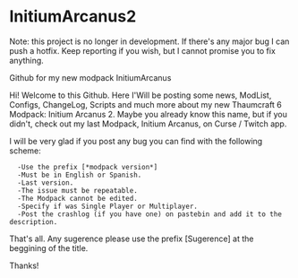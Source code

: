 # InitiumArcanus2

Note: this project is no longer in development. If there's any major bug I can push a hotfix. Keep reporting if you wish, but I cannot promise you to fix anything.

Github for my new modpack InitiumArcanus


Hi! Welcome to this Github. Here I'Will be posting some news, ModList, Configs, ChangeLog, Scripts and much more about my new Thaumcraft 6 Modpack: Initium Arcanus 2. Maybe you already know this name, but if you didn't, check out my last Modpack, Initium Arcanus, on Curse / Twitch app.

I will be very glad if you post any bug you can find with the following scheme:

      -Use the prefix [*modpack version*]
      -Must be in English or Spanish.
      -Last version.
      -The issue must be repeatable.
      -The Modpack cannot be edited.
      -Specify if was Single Player or Multiplayer.
      -Post the crashlog (if you have one) on pastebin and add it to the description.
      
That's all. Any sugerence please use the prefix [Sugerence] at the beggining of the title.

Thanks!
